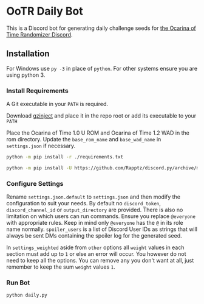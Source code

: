 # OoTR Daily Bot

This is a Discord bot for generating daily challenge seeds for [the Ocarina of Time Randomizer Discord](https://discordapp.com/invite/GyRhrUj).

## Installation

For Windows use `py -3` in place of `python`. For other systems ensure you are using python 3.

### Install Requirements

A Git executable in your `PATH` is required.

Download [gzinject](https://github.com/krimtonz/gzinject/releases) and place it in the repo root or add its executable to your `PATH`

Place the Ocarina of Time 1.0 U ROM and Ocarina of Time 1.2 WAD in the rom directory. Update the `base_rom_name` and `base_wad_name` in `settings.json` if necessary.

```bash
python -m pip install -r ./requirements.txt
```

```bash
python -m pip install -U https://github.com/Rapptz/discord.py/archive/master.zip#egg=discord.py
```

### Configure Settings

Rename `settings.json.default` to `settings.json` and then modify the configuration to suit your needs. By default no `discord_token`, `discord_channel_id` or `output_directory` are provided. There is also no limitation on which users can run commands. Ensure you replace `@everyone` with appropriate rules. Keep in mind only `@everyone` has the `@` in its role name normally. `spoiler_users` is a list of Discord User IDs as strings that will always be sent DMs containing the spoiler log for the generated seed.

In `settings_weighted` aside from `other` options all `weight` values in each section must add up to `1` or else an error will occur. You however do not need to keep all the options. You can remove any you don't want at all, just remember to keep the sum `weight` values `1`.

### Run Bot

```bash
python daily.py
```
